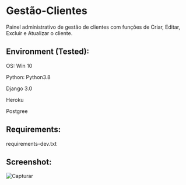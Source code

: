 # Gestão-Clientes

Painel administrativo de gestão de clientes com funções de Criar, Editar, Excluir e Atualizar o cliente.


## Environment (Tested):

OS: Win 10

Python: Python3.8

Django 3.0

Heroku

Postgree

## Requirements:

requirements-dev.txt


## Screenshot:

![Capturar](https://user-images.githubusercontent.com/57634027/78187372-a9960200-7444-11ea-87f1-30f074fec875.JPG)


